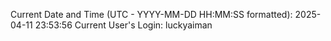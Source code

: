 Current Date and Time (UTC - YYYY-MM-DD HH:MM:SS formatted): 2025-04-11 23:53:56
Current User's Login: luckyaiman
